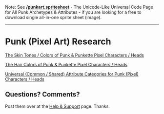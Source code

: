 
Note: See [**/punkart.spritesheet**](https://github.com/openpunkart/punkart.spritesheet) -
The Unicode-Like Universal Code Page for All Punk Archetypes & Attributes - if you are looking for a free to download single all-in-one sprite sheet (image).

---



# Punk (Pixel Art) Research


[The Skin Tones / Colors of Punk & Punkette Pixel Characters / Heads](skin-tones)


[The Hair Colors of Punk & Punkette Pixel Characters / Heads](hair-colors)



[Universal (Common / Shared) Attribute Categories for Punk (Pixel) Characters / Heads](categories)





## Questions? Comments?

Post them over at the [Help & Support](https://github.com/geraldb/help) page. Thanks.


